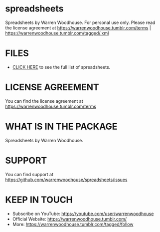 # spreadsheets
Spreadsheets by Warren Woodhouse. For personal use only. Please read the license agreement at https://warrenwoodhouse.tumblr.com/terms | https://warrenwoodhouse.tumblr.com/tagged/.xml

# FILES
* [CLICK HERE](https://github.com/warrenwoodhouse/spreadsheets/releases/tag/main) to see the full list of spreadsheets.

# LICENSE AGREEMENT
You can find the license agreement at https://warrenwoodhouse.tumblr.com/terms

# WHAT IS IN THE PACKAGE
Spreadsheets by Warren Woodhouse.

# SUPPORT
You can find support at https://github.com/warrenwoodhouse/spreadsheets/issues

# KEEP IN TOUCH
* Subscribe on YouTube: https://youtube.com/user/warrenwoodhouse
* Official Website: https://warrenwoodhouse.tumblr.com/
* More: https://warrenwoodhouse.tumblr.com/tagged/follow
